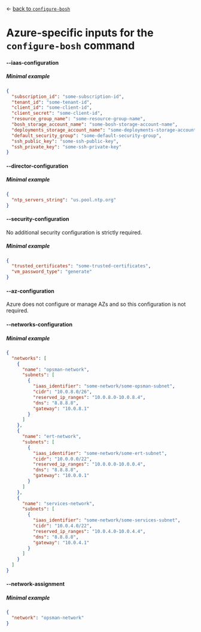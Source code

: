 &larr; [back to `configure-bosh`](README.md)

# Azure-specific inputs for the `configure-bosh` command

#### --iaas-configuration

##### Minimal example
```json
{
  "subscription_id": "some-subscription-id",
  "tenant_id": "some-tenant-id",
  "client_id": "some-client-id",
  "client_secret": "some-client-id",
  "resource_group_name": "some-resource-group-name",
  "bosh_storage_account_name": "some-bosh-storage-account-name",
  "deployments_storage_account_name": "some-deployments-storage-account-name",
  "default_security_group": "some-default-security-group",
  "ssh_public_key": "some-ssh-public-key",
  "ssh_private_key": "some-ssh-private-key"
}
```

#### --director-configuration

##### Minimal example
```json
{
  "ntp_servers_string": "us.pool.ntp.org"
}
```

#### --security-configuration
No additional security configuration is strictly required.

##### Minimal example
```json
{
  "trusted_certificates": "some-trusted-certificates",
  "vm_password_type": "generate"
}
```

#### --az-configuration
Azure does not configure or manage AZs and so this configuration is not required.

#### --networks-configuration

##### Minimal example
```json
{
  "networks": [
    {
      "name": "opsman-network",
      "subnets": [
        {
          "iaas_identifier": "some-network/some-opsman-subnet",
          "cidr": "10.0.8.0/26",
          "reserved_ip_ranges": "10.0.8.0-10.0.8.4",
          "dns": "8.8.8.8",
          "gateway": "10.0.8.1"
        }
      ]
    },
    {
      "name": "ert-network",
      "subnets": [
        {
          "iaas_identifier": "some-network/some-ert-subnet",
          "cidr": "10.0.0.0/22",
          "reserved_ip_ranges": "10.0.0.0-10.0.0.4",
          "dns": "8.8.8.8",
          "gateway": "10.0.0.1"
        }
      ]
    },
    {
      "name": "services-network",
      "subnets": [
        {
          "iaas_identifier": "some-network/some-services-subnet",
          "cidr": "10.0.4.0/22",
          "reserved_ip_ranges": "10.0.4.0-10.0.4.4",
          "dns": "8.8.8.8",
          "gateway": "10.0.4.1"
        }
      ]
    }
  ]
}
```

#### --network-assignment

##### Minimal example
```json
{
  "network": "opsman-network"
}
```
